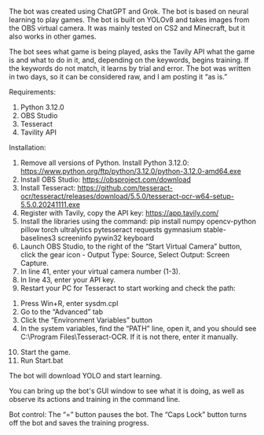 The bot was created using ChatGPT and Grok. The bot is based on neural learning to play games. The bot is built on YOLOv8 and takes images from the OBS virtual camera.  It was mainly tested on CS2 and Minecraft, but it also works in other games.

The bot sees what game is being played, asks the Tavily API what the game is and what to do in it, and, depending on the keywords, begins training. If the keywords do not match, it learns by trial and error. The bot was written in two days, so it can be considered raw, and I am posting it “as is.”

Requirements:
1. Python 3.12.0
1. OBS Studio
2. Tesseract
3. Tavility API

Installation:
1. Remove all versions of Python. Install Python 3.12.0: https://www.python.org/ftp/python/3.12.0/python-3.12.0-amd64.exe
2. Install OBS Studio: https://obsproject.com/download
3. Install Tesseract: https://github.com/tesseract-ocr/tesseract/releases/download/5.5.0/tesseract-ocr-w64-setup-5.5.0.20241111.exe
4. Register with Tavily, copy the API key: https://app.tavily.com/
5. Install the libraries using the command: 
pip install numpy opencv-python pillow torch ultralytics pytesseract requests gymnasium stable-baselines3 screeninfo pywin32 keyboard
6. Launch OBS Studio, to the right of the “Start Virtual Camera” button, click the gear icon - Output Type: Source, Select Output: Screen Capture.
7. In line 41, enter your virtual camera number (1-3).
8. In line 43, enter your API key.
9. Restart your PC for Tesseract to start working and check the path:
  1)  Press Win+R, enter sysdm.cpl
  2) Go to the “Advanced” tab
  3) Click the “Environment Variables” button
  4) In the system variables, find the “PATH” line, open it, and you should see C:\Program Files\Tesseract-OCR. If it is not there, enter it manually.
10. Start the game.
11. Run Start.bat

The bot will download YOLO and start learning.

You can bring up the bot's GUI window to see what it is doing, as well as observe its actions and training in the command line.

Bot control:
The “=” button pauses the bot.
The “Caps Lock” button turns off the bot and saves the training progress.
